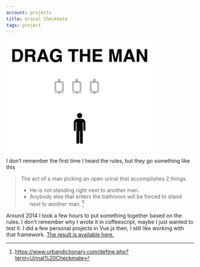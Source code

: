 ```yaml
---
account: projects
title: Urinal Checkmate
tags: project
---
```


![Urinal Checkmate page Screenshot](/assets/img/posts/urinal-checkmate-screenshot.png)

I don’t remember the first time I heard the rules, but they go something like this

> The act of a man picking an open urinal that accomplishes 2 things.
> 
> - He is not standing right next to another man.
> - Anybody else that enters the bathroom will be forced to stand next to another man. [^1]

Around 2014 I took a few hours to put something together based on the rules. I don't remember why I wrote it in coffeescript, maybe I just wanted to test it. I did a few personal projects in Vue.js then, I still like working with that framework. [The result is available here.](http://harrypujols.com/urinal-checkmate/)

[^1]: https://www.urbandictionary.com/define.php?term=Urinal%20Checkmate